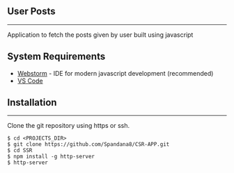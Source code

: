 ## User Posts

---

Application to fetch the posts given by user built using javascript

## System Requirements

- [Webstorm](https://www.jetbrains.com/webstorm/) - IDE for modern javascript development (recommended)
- [VS Code](https://code.visualstudio.com/)

## Installation

---

Clone the git repository using https or ssh.

```
$ cd <PROJECTS_DIR>
$ git clone https://github.com/Spandana8/CSR-APP.git
$ cd SSR
$ npm install -g http-server
$ http-server
```